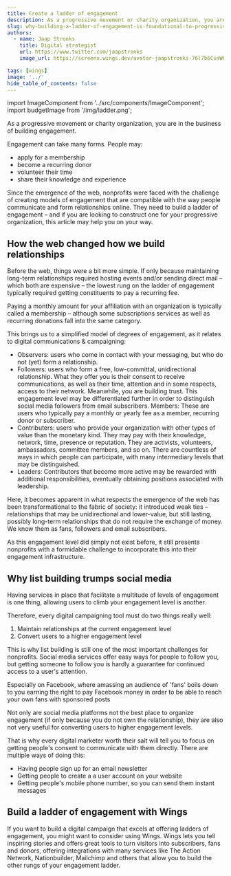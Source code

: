```yaml
---
title: Create a ladder of engagement
description: As a progressive movement or charity organization, you are in the business of building engagement. Engagement can take many forms.
slug: why-building-a-ladder-of-engagement-is-foundational-to-progressive-digital-campaigning
authors:
  - name: Jaap Stronks
    title: Digital strategist
    url: https://www.twitter.com/jaapstronks
    image_url: https://screens.wings.dev/avatar-jaapstronks-76l7b6CsaWHRsbsqQ7OPIMlleZSbv3I5r3KV6w5Wx7GmVr0ozCnQgQHwNUGbG9XPu2RyFo18h6Duq2KSUWo9tOcJupIyh7A7e09m.jpeg

tags: [wings]
image: '../'
hide_table_of_contents: false
---
```


import ImageComponent from '../src/components/ImageComponent';
import budgetImage from '/img/ladder.png';

As a progressive movement or charity organization, you are in the business of building engagement.

<ImageComponent image={budgetImage} />

Engagement can take many forms. People may:

- apply for a membership
- become a recurring donor
- volunteer their time
- share their knowledge and experience

Since the emergence of the web, nonprofits were faced with the challenge of creating models of engagement that are compatible with the way people communicate and form relationships online. They need to build a ladder of engagement – and if you are looking to construct one for your progressive organization, this article may help you on your way.

<!--truncate-->

## How the web changed how we build relationships

Before the web, things were a bit more simple. If only because maintaining long-term relationships required hosting events and/or sending direct mail – which both are expensive – the lowest rung on the ladder of engagement typically required getting constituents to pay a recurring fee.

Paying a monthly amount for your affiliation with an organization is typically called a membership – although some subscriptions services as well as recurring donations fall into the same category.

This brings us to a simplified model of degrees of engagement, as it relates to digital communications & campaigning:

- Observers: users who come in contact with your messaging, but who do not (yet) form a relationship.
- Followers: users who form a free, low-committal, unidirectional relationship. What they offer you is their consent to receive communications, as well as their time, attention and in some respects, access to their network. Meanwhile, you are building trust. This engagement level may be differentiated further in order to distinguish social media followers from email subscribers.
  Members: These are users who typically pay a monthly or yearly fee as a member, recurring donor or subscriber.
- Contributers: users who provide your organization with other types of value than the monetary kind. They may pay with their knowledge, network, time, presence or reputation. They are activists, volunteers, ambassadors, committee members, and so on. There are countless of ways in which people can participate, with many intermediary levels that may be distinguished.
- Leaders: Contributors that become more active may be rewarded with additional responsibilities, eventually obtaining positions associated with leadership.

Here, it becomes apparent in what respects the emergence of the web has been transformational to the fabric of society: it introduced weak ties – relationships that may be unidirectional and lower-value, but still lasting, possibly long-term relationships that do not require the exchange of money. We know them as fans, followers and email subscribers.

As this engagement level did simply not exist before, it still presents nonprofits with a formidable challenge to incorporate this into their engagement infrastructure.

## Why list building trumps social media

Having services in place that facilitate a multitude of levels of engagement is one thing, allowing users to climb your engagement level is another.

Therefore, every digital campaigning tool must do two things really well:

1. Maintain relationships at the current engagement level
2. Convert users to a higher engagement level

This is why list building is still one of the most important challenges for nonprofits. Social media services offer easy ways for people to follow you, but getting someone to follow you is hardly a guarantee for continued access to a user's attention.

Especially on Facebook, where amassing an audience of 'fans' boils down to you earning the right to pay Facebook money in order to be able to reach your own fans with sponsored posts

Not only are social media platforms not the best place to organize engagement (if only because you do not own the relationship), they are also not very useful for converting users to higher engagement levels.

That is why every digital marketer worth their salt will tell you to focus on getting people's consent to communicate with them directly. There are multiple ways of doing this:

- Having people sign up for an email newsletter
- Getting people to create a a user account on your website
- Getting people's mobile phone number, so you can send them instant messages

## Build a ladder of engagement with Wings

If you want to build a digital campaign that excels at offering ladders of engagement, you might want to consider using Wings. Wings lets you tell inspiring stories and offers great tools to turn visitors into subscribers, fans and donors, offering integrations with many services like The Action Network, Nationbuilder, Mailchimp and others that allow you to build the other rungs of your engagement ladder.
